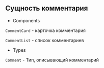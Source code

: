 ## Сущность комментария

- Components

`CommentCard` - карточка комментария

`CommentList` - список комментариев

- Types

`Comment` - Тип, описывающий комментарий
